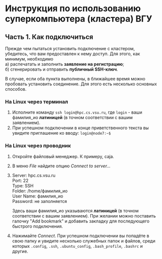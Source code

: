 # Инструкция по использованию суперкомпьютера (кластера) ВГУ
## Часть 1. Как подключиться

Прежде чем пытаться установить подключение с кластером, убедитесь, что вам предоставлен к нему доступ. Для этого, как минимум, необходимо  
    а) распечатать и заполнить **заявление на регистрацию**;  
    б) сгенерировать и отправить **публичный SSH-ключ**.  

В случае, если оба пункта выполнены, в ближайшее время можно пробовать установить соединение. Для этого есть несколько основных способов.

### На Linux через терминал
1. Исполните команду `ssh login@hpc.cs.vsu.ru`, где `login` - ваши фамилия_ио **латиницей** (в точном соответствии с вашим заявлением).
2. При успешном подключении в конце приветственного текста вы увидите приглашение ко вводу: `login@node7:~$ `

### На Linux через проводник
1. Откройте файловый менеджер. К примеру, caja.
2. В меню *File* найдите опцию *Connect to server...*
3. Server: hpc.cs.vsu.ru  
   Port: 22  
   Type: SSH  
   Folder: /home/фамилия_ио  
   User Name: фамилия_ио  
   Password: не заполняется

   Здесь ваши фамилия_ио указываются **латиницей** (в точном соответствии с вашим заявлением). При желании можно поставить галочку "Add bookmark" и добавить закладку для последующего быстрого подключения.
4. Нажимайте *Connect*. При успешном подключении вы попадёте в свою папку и увидите несколько служебных папок и файлов, среди которых `.config`, `.ssh`, `.ubuntu_config`, `.bash_profile`, `.bashrc` и другие.